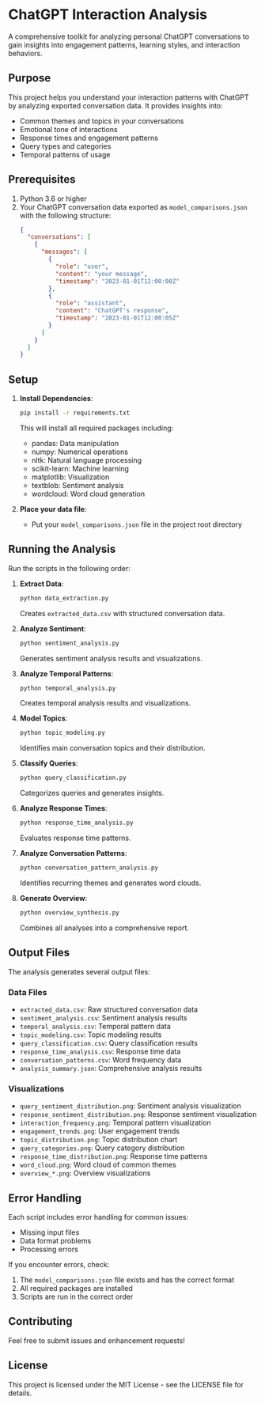 # ChatGPT Interaction Analysis

A comprehensive toolkit for analyzing personal ChatGPT conversations to gain insights into engagement patterns, learning styles, and interaction behaviors.

## Purpose

This project helps you understand your interaction patterns with ChatGPT by analyzing exported conversation data. It provides insights into:
- Common themes and topics in your conversations
- Emotional tone of interactions
- Response times and engagement patterns
- Query types and categories
- Temporal patterns of usage

## Prerequisites

1. Python 3.6 or higher
2. Your ChatGPT conversation data exported as `model_comparisons.json` with the following structure:
   ```json
   {
     "conversations": [
       {
         "messages": [
           {
             "role": "user",
             "content": "your message",
             "timestamp": "2023-01-01T12:00:00Z"
           },
           {
             "role": "assistant",
             "content": "ChatGPT's response",
             "timestamp": "2023-01-01T12:00:05Z"
           }
         ]
       }
     ]
   }
   ```

## Setup

1. **Install Dependencies**:
   ```bash
   pip install -r requirements.txt
   ```
   This will install all required packages including:
   - pandas: Data manipulation
   - numpy: Numerical operations
   - nltk: Natural language processing
   - scikit-learn: Machine learning
   - matplotlib: Visualization
   - textblob: Sentiment analysis
   - wordcloud: Word cloud generation

2. **Place your data file**:
   - Put your `model_comparisons.json` file in the project root directory

## Running the Analysis

Run the scripts in the following order:

1. **Extract Data**:
   ```bash
   python data_extraction.py
   ```
   Creates `extracted_data.csv` with structured conversation data.

2. **Analyze Sentiment**:
   ```bash
   python sentiment_analysis.py
   ```
   Generates sentiment analysis results and visualizations.

3. **Analyze Temporal Patterns**:
   ```bash
   python temporal_analysis.py
   ```
   Creates temporal analysis results and visualizations.

4. **Model Topics**:
   ```bash
   python topic_modeling.py
   ```
   Identifies main conversation topics and their distribution.

5. **Classify Queries**:
   ```bash
   python query_classification.py
   ```
   Categorizes queries and generates insights.

6. **Analyze Response Times**:
   ```bash
   python response_time_analysis.py
   ```
   Evaluates response time patterns.

7. **Analyze Conversation Patterns**:
   ```bash
   python conversation_pattern_analysis.py
   ```
   Identifies recurring themes and generates word clouds.

8. **Generate Overview**:
   ```bash
   python overview_synthesis.py
   ```
   Combines all analyses into a comprehensive report.

## Output Files

The analysis generates several output files:

### Data Files
- `extracted_data.csv`: Raw structured conversation data
- `sentiment_analysis.csv`: Sentiment analysis results
- `temporal_analysis.csv`: Temporal pattern data
- `topic_modeling.csv`: Topic modeling results
- `query_classification.csv`: Query classification results
- `response_time_analysis.csv`: Response time data
- `conversation_patterns.csv`: Word frequency data
- `analysis_summary.json`: Comprehensive analysis results

### Visualizations
- `query_sentiment_distribution.png`: Sentiment analysis visualization
- `response_sentiment_distribution.png`: Response sentiment visualization
- `interaction_frequency.png`: Temporal pattern visualization
- `engagement_trends.png`: User engagement trends
- `topic_distribution.png`: Topic distribution chart
- `query_categories.png`: Query category distribution
- `response_time_distribution.png`: Response time patterns
- `word_cloud.png`: Word cloud of common themes
- `overview_*.png`: Overview visualizations

## Error Handling

Each script includes error handling for common issues:
- Missing input files
- Data format problems
- Processing errors

If you encounter errors, check:
1. The `model_comparisons.json` file exists and has the correct format
2. All required packages are installed
3. Scripts are run in the correct order

## Contributing

Feel free to submit issues and enhancement requests!

## License

This project is licensed under the MIT License - see the LICENSE file for details.

